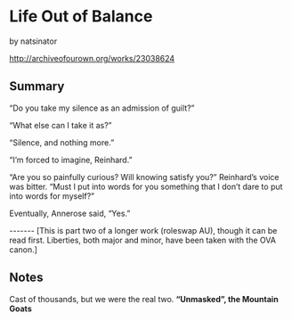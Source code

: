 # Life Out of Balance

by natsinator

http://archiveofourown.org/works/23038624

## Summary

“Do you take my silence as an admission of guilt?”

“What else can I take it as?”

“Silence, and nothing more.”

“I’m forced to imagine, Reinhard.”

“Are you so painfully curious? Will knowing satisfy you?” Reinhard’s voice was bitter. “Must I put into words for you something that I don’t dare to put into words for myself?”

Eventually, Annerose said, “Yes.”

\-\-\-\-\-\-\-
\[This is part two of a longer work \(roleswap AU\), though it can be read first. Liberties, both major and minor, have been taken with the OVA canon.\]

## Notes

Cast of thousands, but we were the real two.
**“Unmasked”, the Mountain Goats**

